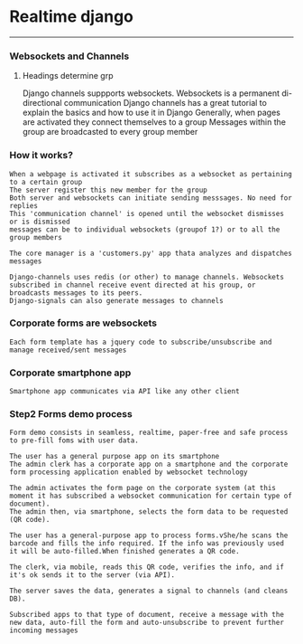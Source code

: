 # Realtime django

----------

### Websockets and Channels
1. Headings determine grp

    Django channels suppports websockets. Websockets is a permanent di-directional
    communication
    Django channels has a great tutorial to explain the basics and how to use it in Django
    Generally, when pages are activated they connect themselves to a group
    Messages within the group are broadcasted to every group member

### How it works?

    When a webpage is activated it subscribes as a websocket as pertaining to a certain group
    The server register this new member for the group
    Both server and websockets can initiate sending messsages. No need for replies
    This 'communication channel' is opened until the websocket dismisses or is dismissed
    messages can be to individual websockets (groupof 1?) or to all the group members

    The core manager is a 'customers.py' app thata analyzes and dispatches messages

    Django-channels uses redis (or other) to manage channels. Websockets subscribed in channel receive event directed at his group, or broadcasts messages to its peers.
    Django-signals can also generate messages to channels


### Corporate forms are websockets 
    
    Each form template has a jquery code to subscribe/unsubscribe and manage received/sent messages

### Corporate smartphone app 

    Smartphone app communicates via API like any other client


### Step2 Forms demo process

    Form demo consists in seamless, realtime, paper-free and safe process to pre-fill foms with user data.

    The user has a general purpose app on its smartphone
    The admin clerk has a corporate app on a smartphone and the corporate form processing application enabled by websocket technology

    The admin activates the form page on the corporate system (at this moment it has subscribed a websocket communication for certain type of document).
    The admin then, via smartphone, selects the form data to be requested (QR code).

    The user has a general-purpose app to process forms.vShe/he scans the barcode and fills the info required. If the info was previously used it will be auto-filled.When finished generates a QR code.

    The clerk, via mobile, reads this QR code, verifies the info, and if it's ok sends it to the server (via API).

    The server saves the data, generates a signal to channels (and cleans DB).

    Subscribed apps to that type of document, receive a message with the new data, auto-fill the form and auto-unsubscribe to prevent further incoming messages


